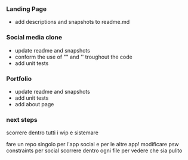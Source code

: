 ### Landing Page
- add descriptions and snapshots to readme.md

### Social media clone
- update readme and snapshots
- conform the use of "" and '' troughout the code
- add unit tests

### Portfolio
- update readme and snapshots
- add unit tests 
- add about page

### next steps
scorrere dentro tutti i wip e sistemare

fare un repo singolo per l'app social e per le altre app!
modificare psw constraints per social
scorrere dentro ogni file per vedere che sia pulito